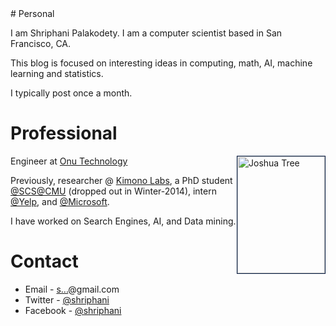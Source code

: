 <article>
</article>
# Personal

I am Shriphani Palakodety. I am a computer scientist based in
San Francisco, CA.

This blog is focused on interesting ideas in computing, math, AI,
machine learning and statistics.

I typically post once a month.

# Professional

<a href="https://www.flickr.com/photos/11424398@N08/16895255497"
title="Joshua Tree by Shriphani Palakodety, on Flickr"><img
src="https://farm8.staticflickr.com/7651/16895255497_783194dda9_n.jpg"
width="140" height="187" alt="Joshua Tree" style="float: right; border: 1px solid #021a40;" /></a>

Engineer at [Onu Technology](http://www.onu.io)

Previously, researcher @ <a href="https://www.kimonolabs.com/">Kimono
Labs</a>, a PhD student <a
href="https://twitter.com/scsatcmu">@SCS@CMU</a> (dropped out in
Winter-2014), intern <a href="https://twitter.com/Yelp">@Yelp</a>, and
<a href="https://twitter.com/Microsoft">@Microsoft</a>.

I have worked on Search Engines, AI, and Data mining.

# Contact

* Email - <a href="http://www.google.com/recaptcha/mailhide/d?k=01Z_Xp9yosV3ruh7vybHUmHQ==&amp;c=wf4HdBLxinfTG54lRLyeMP7Dqq92aNXjrIyMw1vr7qw=" onclick="window.open('http://www.google.com/recaptcha/mailhide/d?k\07501Z_Xp9yosV3ruh7vybHUmHQ\75\75\46c\75wf4HdBLxinfTG54lRLyeMP7Dqq92aNXjrIyMw1vr7qw\075', '', 'toolbar=0,scrollbars=0,location=0,statusbar=0,menubar=0,resizable=0,width=500,height=300'); return false;" title="Reveal this e-mail address">s...</a>@gmail.com
* Twitter - [@shriphani](https://twitter.com/shriphani)
* Facebook - [@shriphani](http://www.facebook.com/shriphani)


